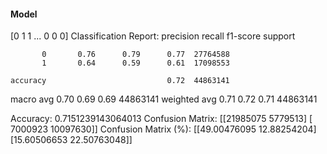 #### Model
[0 1 1 ... 0 0 0]
Classification Report:
              precision    recall  f1-score   support

           0       0.76      0.79      0.77  27764588
           1       0.64      0.59      0.61  17098553

    accuracy                           0.72  44863141
   macro avg       0.70      0.69      0.69  44863141
weighted avg       0.71      0.72      0.71  44863141

Accuracy: 0.7151239143064013
Confusion Matrix:
[[21985075  5779513]
 [ 7000923 10097630]]
Confusion Matrix (%):
[[49.00476095 12.88254204]
 [15.60506653 22.50763048]]
